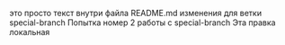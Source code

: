 это просто текст внутри файла README.md
изменения для ветки special-branch
Попытка номер 2 работы с special-branch
Эта правка локальная